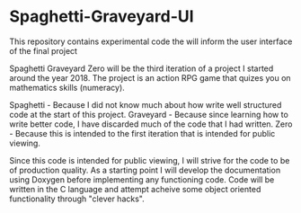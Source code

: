 # Spaghetti-Graveyard-UI
This repository contains experimental code the will inform the user interface of the final project

Spaghetti Graveyard Zero will be the third iteration of a project I started around the year 2018.
The project is an action RPG game that quizes you on mathematics skills (numeracy).

Spaghetti - Because I did not know much about how write well structured code at the start of this project.
Graveyard - Because since learning how to write better code, I have discarded much of the code that I had written.
Zero      - Because this is intended to the first iteration that is intended for public viewing.


Since this code is intended for public viewing, I will strive for the code to be of production quality.
As a starting point I will develop the documentation using Doxygen before implementing any functioning code.
Code will be written in the C language and attempt acheive some object oriented functionality through "clever hacks".
